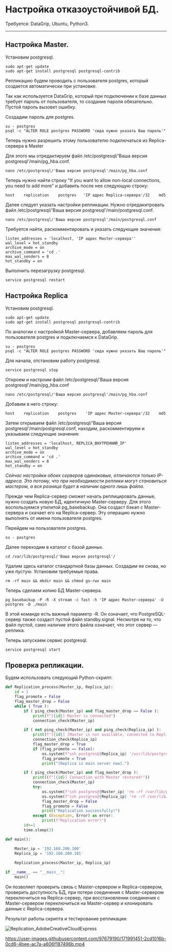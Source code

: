 # Настройка отказоустойчивой БД.
Требуется: DataGrip, Ubuntu, Python3.
***
## Настройка Master.

Установим postgresql.

    sudo apt-get update
    sudo apt-get install postgresql postgresql-contrib

Репликацию будем проводить с пользователя postgres, который создается автоматически при установке.

Так как используется DataGrip, который при подключении к базе данных требует пароль от пользователя, то создание пароля обязательно. Пустой пароль вызовет ошибку.

Создадим пароль для postgres.

    su - postgres
    psql -c "ALTER ROLE postgres PASSWORD 'сюда нужно указать Ваш пароль'"

Теперь нужно разрешить этому пользователю подключаться из Replica-сервера в Master

Для этого мы отредактируем файл /etc/postgresql/'Ваша версия postgresql'/main/pg_hba.conf.

    nano /etc/postgresql/'Ваша версия postgresql'/main/pg_hba.conf

Теперь нужно найти строку "If you want to allow non-local connections, you need to add more" и добавить после нее следующую строку:

    host    replication    postgres   'IP адрес Replica-сервера'/32    md5

Далее следует указать настройки репликации. Нужно отредакитровать файл /etc/postgresql/'Ваша версия postgresql'/main/postgresql.conf.

    nano /etc/postgresql/'Ваша версия postgresql'/main/postgresql.conf

Требуется найти, раскомментировать и указать следующие значения:

    listen_addresses = 'localhost, 'IP адрес Master-сервера''
    wal_level = hot_standby
    archive_mode = on
    archive_command = 'cd .'
    max_wal_senders = 8
    hot_standby = on

Выполнить перезагрузку postgresql.

    service postgresql restart

## Настройка Replica

Установим postgresql.

    sudo apt-get update
    sudo apt-get install postgresql postgresql-contrib

По аналогии с настройкой Master-сервера, добавляем пароль для пользователя postgres и подключаемся к DataGrip.

    su - postgres
    psql -c "ALTER ROLE postgres PASSWORD 'сюда нужно указать Ваш пароль'"

Для начала, отстановим работу postgresql.

    service postgresql stop

Откроем и настроим файл /etc/postgresql/'Ваша версия postgresql'/main/pg_hba.conf

    nano /etc/postgresql/'Ваша версия postgresql'/main/pg_hba.conf

Добавим в него строку: 

    host    replication    postgres    'IP адрес Master-сервера'/32    md5

Затем открываем файл /etc/postgresql/'Ваша версия postgresql'/main/postgresql.conf, находим, раскомментируем и указываем следующие значения:

    listen_addresses = 'localhost, REPLICA_ВНУТРЕННИЙ_IP'
    wal_level = hot_standby
    archive_mode = on
    archive_command = 'cd .'
    max_wal_senders = 8
    hot_standby = on

*Сейчас настройки обоих серверов одинаковые, отличаются только IP-адреса. Это потому, что при необходимости реплики могут становиться мастером, а вся разница будет в наличии одного лишь файла.*

Прежде чем Replica-сервер сможет начать реплицировать данные, нужно создать новую БД, идентичную Master-серверу. Для этого воспользуемся утилитой pg_basebackup. Она создаст бэкап с Master-сервера и скачает его на Replica-сервер. Эту операцию нужно выполнять от имени пользователя postgres.

Перейдем на пользователя postgres.

    su - postgres

Далее переходим в каталог с базой данных.

    cd /var/lib/postgresql/'Ваша версия postgresql'/

Удалим здесь каталог стандартной базы данных. Создадим ее снова, но уже пустую. Установим требуемые права.

    rm -rf main && mkdir main && chmod go-rwx main

Теперь сделаем копию БД Master-сервера.

    pg_basebackup -P -R -X stream -c fast -h 'IP адрес Master-сервера' -U postgres -D ./main

В этой команде есть важный параметр -R. Он означает, что PostgreSQL-сервер также создаст пустой файл standby.signal. Несмотря на то, что файл пустой, само наличие этого файла означает, что этот сервер — реплика.

Теперь запускаем сервис postgresql.

    service postgresql start

## Проверка репликации.

Будем использовать следующий Python-скрипт:

```python
def Replication_process(Master_ip, Replica_ip):
    id = 1
    flag_promote = False
    flag_master_drop = False
    while ( True ):
        if ( ping_check(Master_ip) and flag_master_drop == False ):
            print(f"[{id}] Master is connected")
            connection_check(Master_ip)

        if ( not ping_check(Master_ip) and ping_check(Replica_ip) ):
            print(f"[{id}] [Master is not available, connected to Replica]")
            connection_check(Replica_ip)
            flag_master_drop = True
            if (flag_promote == False):
                os.system(f"ssh postgres@{Replica_ip} '/usr/lib/postgresql/14/bin/pg_ctl promote -D /var/lib/postgresql/14/main > /dev/null'")
                flag_promote = True
                print("[Replica is main server now].")

        if ( ping_check(Master_ip) and flag_master_drop ):
            print((f"[{id}] Connection with Master restored!"))
            connection_check(Master_ip)
            try:
                os.system(f"ssh postgres@{Master_ip} 'rm -rf /var/lib/postgresql/14/main && mkdir /var/lib/postgresql/14/main && chmod go-rwx /var/lib/postgresql/14/main && pg_basebackup -P -X stream -c fast -h 192.168.200.101 -U postgres -D /var/lib/postgresql/14/main && sudo systemctl restart postgresql'")
                os.system(f"ssh postgres@{Replica_ip} 'rm -rf /var/lib/postgresql/14/main && mkdir /var/lib/postgresql/14/main && chmod go-rwx /var/lib/postgresql/14/main && pg_basebackup -P -R -X stream -c fast -h 192.168.200.100 -U postgres -D /var/lib/postgresql/14/main && sudo systemctl restart postgresql'")
                flag_master_drop = False
                flag_promote = False
                print("Replication successfully!") 
            except (Exception, Error) as error:
                print(f"Replication error!")
        id+=1
        time.sleep(2)

def main():

    Master_ip = '192.168.200.100'
    Replica_ip = '192.168.200.101'
    
    Replication_process(Master_ip, Replica_ip)

if __name__ == "__main__":
    main()

```

Он позволяет проверить связь с Master-сервером и Replica-сервером, проверить доступность БД, при потери соединения с Master-сервером переключиться на Replica-сервер, при восстановлении соединения с Master-сервером переключиться на Master-сервер и клонировать данные с Replica-сервера. 

Результат работы скрипта и тестирование репликации:

![Replication_AdobeCreativeCloudExpress](https://user-images.githubusercontent.com/97679190/171992034-4e91747b-bf1a-462e-8655-a22d25f9a740.gif)




https://user-images.githubusercontent.com/97679190/171991451-2cd1016b-0cd6-4bee-ac7a-a606f187496b.mp4












